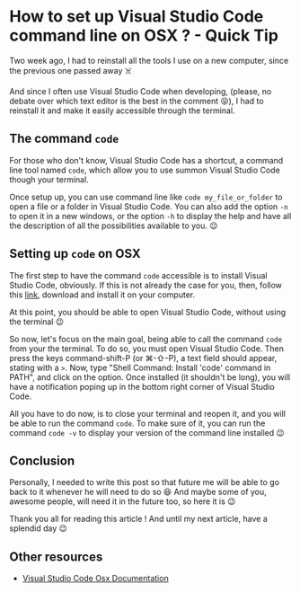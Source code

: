 # How to set up Visual Studio Code command line on OSX ? - Quick Tip

Two week ago, I had to reinstall all the tools I use on a new computer, since the previous one passed away ☠️

And since I often use Visual Studio Code when developing, (please, no debate over which text editor is the best in the comment 😝), I had to reinstall it and make it easily accessible through the terminal.

## The command `code`

For those who don't know, Visual Studio Code has a shortcut, a command line tool named `code`, which allow you to use summon Visual Studio Code though your terminal.

Once setup up, you can use command line like `code my_file_or_folder` to open a file or a folder in Visual Studio Code. You can also add the option `-n` to open it in a new windows, or the option `-h` to display the help and have all the description of all the possibilities available to you. 😉

## Setting up `code` on OSX

The first step to have the command `code` accessible is to install Visual Studio Code, obviously.
If this is not already the case for you, then, follow this [link](https://code.visualstudio.com/download), download and install it on your computer.

At this point, you should be able to open Visual Studio Code, without using the terminal 😉

So now, let's focus on the main goal, being able to call the command `code` from your the terminal.
To do so, you must open Visual Studio Code. Then press the keys command-shift-P (or ⌘-⇧-P), a text field should appear, stating with a `>`. Now, type "Shell Command: Install 'code' command in PATH", and click on the option. Once installed (it shouldn't be long), you will have a notification poping up in the bottom right corner of Visual Studio Code.

All you have to do now, is to close your terminal and reopen it, and you will be able to run the command `code`. To make sure of it, you can run the command `code -v` to display your version of the command line installed 😉

## Conclusion

Personally, I needed to write this post so that future me will be able to go back to it whenever he will need to do so 😆
And maybe some of you, awesome people, will need it in the future too, so here it is 😉

Thank you all for reading this article !
And until my next article, have a splendid day 😉

## Other resources

- [Visual Studio Code Osx Documentation](https://code.visualstudio.com/docs/setup/mac)

